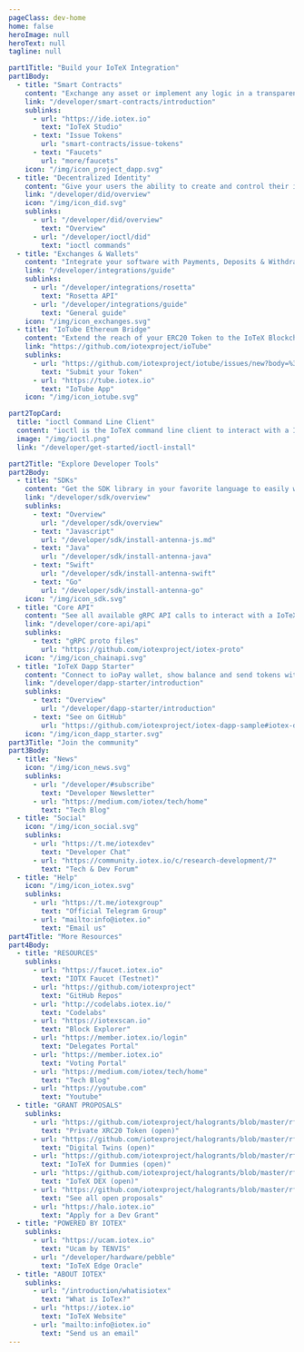 ```yaml
---
pageClass: dev-home
home: false
heroImage: null
heroText: null
tagline: null

part1Title: "Build your IoTeX Integration"
part1Body:
  - title: "Smart Contracts"
    content: "Exchange any asset or implement any logic in a transparent, decentralized fashion with IoTeX smart contracts."
    link: "/developer/smart-contracts/introduction"
    sublinks:
      - url: "https://ide.iotex.io"
        text: "IoTeX Studio"
      - text: "Issue Tokens"
        url: "smart-contracts/issue-tokens"
      - text: "Faucets"
        url: "more/faucets"
    icon: "/img/icon_project_dapp.svg"
  - title: "Decentralized Identity"
    content: "Give your users the ability to create and control their identity. IoTeX DID applies to individuals, enterprises and devices!"
    link: "/developer/did/overview"
    icon: "/img/icon_did.svg"
    sublinks:
      - url: "/developer/did/overview"
        text: "Overview"
      - url: "/developer/ioctl/did"
        text: "ioctl commands"
  - title: "Exchanges & Wallets"
    content: "Integrate your software with Payments, Deposits & Withdraws of IOTX coins and XRC20 tokens."
    link: "/developer/integrations/guide"
    sublinks:
      - url: "/developer/integrations/rosetta"
        text: "Rosetta API"
      - url: "/developer/integrations/guide"
        text: "General guide"
    icon: "/img/icon_exchanges.svg"
  - title: "IoTube Ethereum Bridge"
    content: "Extend the reach of your ERC20 Token to the IoTeX Blockchain to run transactions-intensive tasks"
    link: "https://github.com/iotexproject/ioTube"
    sublinks:
      - url: "https://github.com/iotexproject/iotube/issues/new?body=%3C%21--%0APlease+only+use+this+template+for+submitting+new+ERC20+tokens+you+would+like+to+be+added+to+https%3A%2F%2Ftube.iotex.io%0A--%3E%0A%0A+**What%27s+the+ERC20+token+address%3F**%0A%0A**Additional+comments**%3A&title=New+ERC20+Token+Submission"
        text: "Submit your Token"
      - url: "https://tube.iotex.io"
        text: "IoTube App"
    icon: "/img/icon_iotube.svg"

part2TopCard:
  title: "ioctl Command Line Client"
  content: "ioctl is the IoTeX command line client to interact with a IoTeX Gateway Node. With ioctl you can send and query actions to the blockchain, manage accounts, transfer XRC20 tokens, deploy smart contracts, create a decentralized identity, and much more! "
  image: "/img/ioctl.png"
  link: "/developer/get-started/ioctl-install"

part2Title: "Explore Developer Tools"
part2Body:
  - title: "SDKs"
    content: "Get the SDK library in your favorite language to easily work with the IoTeX API."
    link: "/developer/sdk/overview"
    sublinks:
      - text: "Overview"
        url: "/developer/sdk/overview"
      - text: "Javascript"
        url: "/developer/sdk/install-antenna-js.md"
      - text: "Java"
        url: "/developer/sdk/install-antenna-java"
      - text: "Swift"
        url: "/developer/sdk/install-antenna-swift"
      - text: "Go"
        url: "/developer/sdk/install-antenna-go"
    icon: "/img/icon_sdk.svg"
  - title: "Core API"
    content: "See all available gRPC API calls to interact with a IoTeX blockchain node."
    link: "/developer/core-api/api"
    sublinks:
      - text: "gRPC proto files"
        url: "https://github.com/iotexproject/iotex-proto"
    icon: "/img/icon_chainapi.svg"
  - title: "IoTeX Dapp Starter"
    content: "Connect to ioPay wallet, show balance and send tokens with our dApp sample out of the box."
    link: "/developer/dapp-starter/introduction"
    sublinks:
      - text: "Overview"
        url: "/developer/dapp-starter/introduction"
      - text: "See on GitHub"
        url: "https://github.com/iotexproject/iotex-dapp-sample#iotex-dapp-sample"
    icon: "/img/icon_dapp_starter.svg"
part3Title: "Join the community"
part3Body:
  - title: "News"
    icon: "/img/icon_news.svg"
    sublinks:
      - url: "/developer/#subscribe"
        text: "Developer Newsletter"
      - url: "https://medium.com/iotex/tech/home"
        text: "Tech Blog"
  - title: "Social"
    icon: "/img/icon_social.svg"
    sublinks:
      - url: "https://t.me/iotexdev"
        text: "Developer Chat"
      - url: "https://community.iotex.io/c/research-development/7"
        text: "Tech & Dev Forum"
  - title: "Help"
    icon: "/img/icon_iotex.svg"
    sublinks:
      - url: "https://t.me/iotexgroup"
        text: "Official Telegram Group"
      - url: "mailto:info@iotex.io"
        text: "Email us"
part4Title: "More Resources"
part4Body:
  - title: "RESOURCES"
    sublinks:
      - url: "https://faucet.iotex.io"
        text: "IOTX Faucet (Testnet)"
      - url: "https://github.com/iotexproject"
        text: "GitHub Repos"
      - url: "http://codelabs.iotex.io/"
        text: "Codelabs"
      - url: "https://iotexscan.io"
        text: "Block Explorer"
      - url: "https://member.iotex.io/login"
        text: "Delegates Portal"
      - url: "https://member.iotex.io"
        text: "Voting Portal"
      - url: "https://medium.com/iotex/tech/home"
        text: "Tech Blog"
      - url: "https://youtube.com"
        text: "Youtube"
  - title: "GRANT PROPOSALS"
    sublinks:
      - url: "https://github.com/iotexproject/halogrants/blob/master/rfp-proposals/rfp-ideas.md#privacy-preserving-xrc20-tokens"
        text: "Private XRC20 Token (open)"
      - url: "https://github.com/iotexproject/halogrants/blob/master/rfp-proposals/rfp-ideas.md#digital-twin-for-devices"
        text: "Digital Twins (open)"
      - url: "https://github.com/iotexproject/halogrants/blob/master/rfp-proposals/rfp-ideas.md#iotex-all-in-one-for-dummies (open)"
        text: "IoTeX for Dummies (open)"
      - url: "https://github.com/iotexproject/halogrants/blob/master/rfp-proposals/rfp-ideas.md#decentralized-exchange"
        text: "IoTeX DEX (open)"
      - url: "https://github.com/iotexproject/halogrants/blob/master/rfp-proposals/rfp-ideas.md"
        text: "See all open proposals"
      - url: "https://halo.iotex.io"
        text: "Apply for a Dev Grant"
  - title: "POWERED BY IOTEX"
    sublinks:
      - url: "https://ucam.iotex.io"
        text: "Ucam by TENVIS"
      - url: "/developer/hardware/pebble"
        text: "IoTeX Edge Oracle"
  - title: "ABOUT IOTEX"
    sublinks:
      - url: "/introduction/whatisiotex"
        text: "What is IoTex?"
      - url: "https://iotex.io"
        text: "IoTeX Website"
      - url: "mailto:info@iotex.io"
        text: "Send us an email"
---
```


<DeveloperHomeV2 />
<Subscribe />
